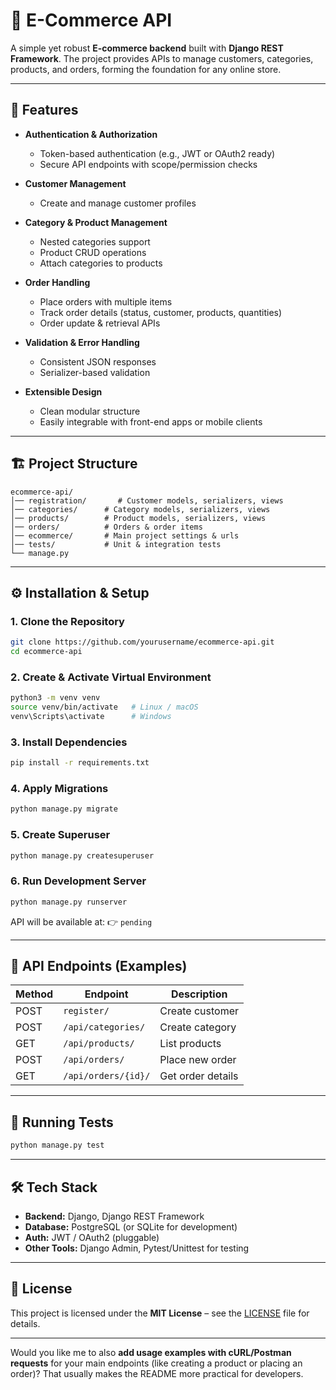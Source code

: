 # 🛒 E-Commerce API

A simple yet robust **E-commerce backend** built with **Django REST Framework**.
The project provides APIs to manage customers, categories, products, and orders, forming the foundation for any online store.

---

## 🚀 Features

* **Authentication & Authorization**

  * Token-based authentication (e.g., JWT or OAuth2 ready)
  * Secure API endpoints with scope/permission checks

* **Customer Management**

  * Create and manage customer profiles

* **Category & Product Management**

  * Nested categories support
  * Product CRUD operations
  * Attach categories to products

* **Order Handling**

  * Place orders with multiple items
  * Track order details (status, customer, products, quantities)
  * Order update & retrieval APIs

* **Validation & Error Handling**

  * Consistent JSON responses
  * Serializer-based validation

* **Extensible Design**

  * Clean modular structure
  * Easily integrable with front-end apps or mobile clients

---

## 🏗️ Project Structure

```
ecommerce-api/
│── registration/       # Customer models, serializers, views
│── categories/      # Category models, serializers, views
│── products/        # Product models, serializers, views
│── orders/          # Orders & order items
│── ecommerce/       # Main project settings & urls
│── tests/           # Unit & integration tests
└── manage.py
```

---

## ⚙️ Installation & Setup

### 1. Clone the Repository

```bash
git clone https://github.com/yourusername/ecommerce-api.git
cd ecommerce-api
```

### 2. Create & Activate Virtual Environment

```bash
python3 -m venv venv
source venv/bin/activate   # Linux / macOS
venv\Scripts\activate      # Windows
```

### 3. Install Dependencies

```bash
pip install -r requirements.txt
```

### 4. Apply Migrations

```bash
python manage.py migrate
```

### 5. Create Superuser

```bash
python manage.py createsuperuser
```

### 6. Run Development Server

```bash
python manage.py runserver
```

API will be available at:
👉 `pending`

---

## 📡 API Endpoints (Examples)

| Method | Endpoint               | Description       |
| ------ | ---------------------- | ----------------- |
| POST   | `register/`      | Create customer   |
| POST   | `/api/categories/`     | Create category   |
| GET    | `/api/products/`       | List products     |
| POST   | `/api/orders/`         | Place new order   |
| GET    | `/api/orders/{id}/`    | Get order details |

---

## 🧪 Running Tests

```bash
python manage.py test
```

---

## 🛠️ Tech Stack

* **Backend:** Django, Django REST Framework
* **Database:** PostgreSQL (or SQLite for development)
* **Auth:** JWT / OAuth2 (pluggable)
* **Other Tools:** Django Admin, Pytest/Unittest for testing

---



## 📜 License

This project is licensed under the **MIT License** – see the [LICENSE](LICENSE) file for details.

---

Would you like me to also **add usage examples with cURL/Postman requests** for your main endpoints (like creating a product or placing an order)? That usually makes the README more practical for developers.
